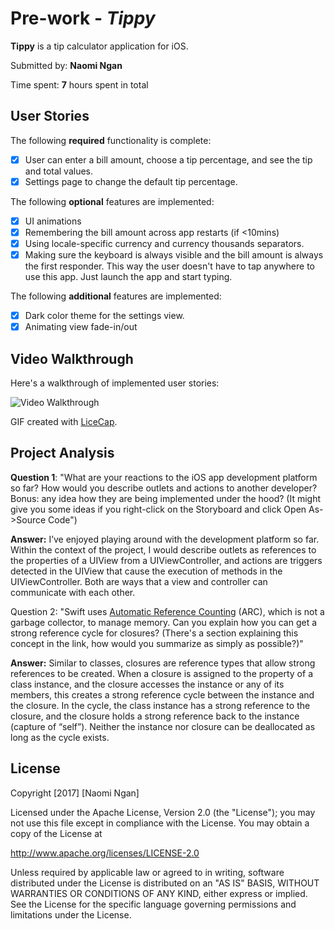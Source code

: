# Pre-work - *Tippy*

**Tippy** is a tip calculator application for iOS.

Submitted by: **Naomi Ngan**

Time spent: **7** hours spent in total

## User Stories

The following **required** functionality is complete:

* [x] User can enter a bill amount, choose a tip percentage, and see the tip and total values.
* [x] Settings page to change the default tip percentage.

The following **optional** features are implemented:
* [x] UI animations
* [x] Remembering the bill amount across app restarts (if <10mins)
* [x] Using locale-specific currency and currency thousands separators.
* [x] Making sure the keyboard is always visible and the bill amount is always the first responder. This way the user doesn't have to tap anywhere to use this app. Just launch the app and start typing.

The following **additional** features are implemented:

- [x] Dark color theme for the settings view.
- [x] Animating view fade-in/out 

## Video Walkthrough 

Here's a walkthrough of implemented user stories:

<img src='http://i.imgur.com/yx9xzZu.gif' title='Video Walkthrough' width='' alt='Video Walkthrough' />

GIF created with [LiceCap](http://www.cockos.com/licecap/).

## Project Analysis

**Question 1**: "What are your reactions to the iOS app development platform so far? How would you describe outlets and actions to another developer? Bonus: any idea how they are being implemented under the hood? (It might give you some ideas if you right-click on the Storyboard and click Open As->Source Code")

**Answer:** I’ve enjoyed playing around with the development platform so far.  Within the context of the project, I would describe outlets as references to the properties of a UIView from a UIViewController, and actions are triggers detected in the UIView that cause the execution of methods in the UIViewController.  Both are ways that a view and controller can communicate with each other.

Question 2: "Swift uses [Automatic Reference Counting](https://developer.apple.com/library/content/documentation/Swift/Conceptual/Swift_Programming_Language/AutomaticReferenceCounting.html#//apple_ref/doc/uid/TP40014097-CH20-ID49) (ARC), which is not a garbage collector, to manage memory. Can you explain how you can get a strong reference cycle for closures? (There's a section explaining this concept in the link, how would you summarize as simply as possible?)"

**Answer:** Similar to classes, closures are reference types that allow strong references to be created.  When a closure is assigned to the property of a class instance, and the closure accesses the instance or any of its members, this creates a strong reference cycle between the instance and the closure.  In the cycle, the class instance has a strong reference to the closure, and the closure holds a strong reference back to the instance (capture of “self”).  Neither the instance nor closure can be deallocated as long as the cycle exists.

## License

Copyright [2017] [Naomi Ngan]

Licensed under the Apache License, Version 2.0 (the "License");
you may not use this file except in compliance with the License.
You may obtain a copy of the License at

http://www.apache.org/licenses/LICENSE-2.0

Unless required by applicable law or agreed to in writing, software
distributed under the License is distributed on an "AS IS" BASIS,
WITHOUT WARRANTIES OR CONDITIONS OF ANY KIND, either express or implied.
See the License for the specific language governing permissions and
limitations under the License.

